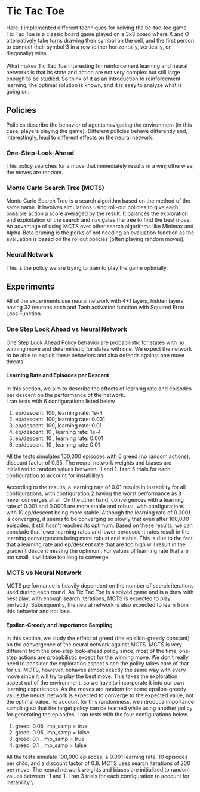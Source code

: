 # Tic Tac Toe

Here, I implemented different techniques for solving the tic-tac-toe game. Tic Tac Toe is a classic board game played on
a 3x3 board where X and O alternatively take turns drawing their symbol on the cell, and the first person to connect their symbol
3 in a row (either horizontally, vertically, or diagonally) wins.\
\
What makes Tic Tac Toe interesting for reinforcement learning and neural networks is that its state and action are not very complex but still large enough to be studied. So think of it as an introduction to reinforcement learning; the optimal solution is known, and it is easy to analyze what is going on.

## Policies

Policies describe the behavior of agents navigating the environment (in this case, players playing the game). Different policies behave differently and, interestingly, lead to different effects on the neural network.

### One-Step-Look-Ahead

This policy searches for a move that immediately results in a win; otherwise, the moves are random.

### Monte Carlo Search Tree (MCTS)

Monte Carlo Search Tree is a search algorithm based on the method of the same name. It involves simulations using roll-out policies to give each possible action a score averaged by the result. It balances the exploration and exploitation of the search and navigates the tree to find the best move. An advantage of using MCTS over other search algorithms like Minimax and Alpha-Beta pruning is the perks of not needing an evaluation function as the evaluation is based on the rollout policies (often playing random moves).

### Neural Network

This is the policy we are trying to train to play the game optimally.

## Experiments

All of the experiments use neural network with 4+1 layers, hidden layers having 32 neurons each and Tanh activation function with Squared Error Loss Function.

### One Step Look Ahead vs Neural Network

One Step Look Ahead Policy behavior are probabilistic for states with no winning move and deterministic for states with one.
We expect the network to be able to exploit these behaviors and also defends against one move threats.

#### Learning Rate and Episodes per Descent

In this section, we aim to describe the effects of learning rate and episodes per descent on the performance of the network.\
I ran tests with 6 configurations listed below

1. ep/descent: 100, learning rate: 1e-4
2. ep/descent: 100, learning rate: 0.001
3. ep/descent: 100, learning rate: 0.01
4. ep/descent: 10 , learning rate: 1e-4
5. ep/descent: 10 , learning rate: 0.001
6. ep/descent: 10 , learning rate: 0.01

All the tests simulates 100,000 episodes with 0 greed (no random actions), discount factor of 0.95. The neural network weights and biases are initialized to random values between -1 and 1. I ran 5 trials for each configuration to account for instability.\

According to the results, a learning rate of 0.01 results in instability for all configurations, with configuration 2 having the worst performance as it never converges at all. On the other hand, convergences with a learning rate of 0.001 and 0.0001 are more stable and robust, with configurations with 10 ep/descent being more stable. Although the learning rate of 0.0001 is converging, it seems to be converging so slowly that even after 100,000 episodes, it still hasn't reached its optimum. Based on these results, we can conclude that lower learning rates and lower ep/descent rates result in the learning convergences being more robust and stable. This is due to the fact that a learning rate and ep/descent rate that are too high will result in the gradient descent missing the optimum. For values of learning rate that are too small, it will take too long to converge.

### MCTS vs Neural Network

MCTS performance is heavily dependent on the number of search iterations used during each round. As Tic Tac Toe is a solved game and is a draw with best play, with enough search iterations, MCTS is expected to play perfectly. Subsequently, the neural network is also expected to learn from this behavior and not lose.

#### Epsilon-Greedy and Importance Sampling

In this section, we study the effect of greed (the episilon-greedy constant) on the convergence of the neural network against MCTS. MCTS is very different from the one-step look-ahead policy since, most of the time, one-step actions are probabilistic except for the winning move. We don't really need to consider the exploration aspect since the policy takes care of that for us. MCTS, however, behaves almost exactly the same way with every move since it will try to play the best move. This takes the exploration aspect out of the environment, so we have to incorporate it into our own learning experiences. As the moves are random for some epsilon-greedy value,the neural network is expected to converge to the expected value, not the optimal value. To account for this randomness, we introduce importance sampling so that the target policy can be learned while using another policy for generating the episodes. I ran tests with the four configurations below.

1. greed: 0.05, imp_samp = true
2. greed: 0.05, imp_samp = false
3. greed: 0.1 , imp_samp = true
4. greed: 0.1 , imp_samp = false

All the tests simulate 100,000 episodes, a 0.001 learning rate, 10 episodes per child, and a discount factor of 0.8. MCTS uses search iterations of 200 per move. The neural network weights and biases are initialized to random values between -1 and 1. I ran 3 trials for each configuration to account for instability.\
